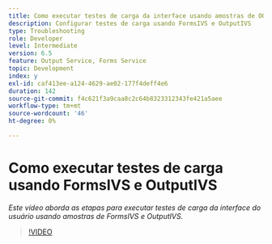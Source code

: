 ```yaml
---
title: Como executar testes de carga da interface usando amostras de OOTB FormsIVS e OutputIVS
description: Configurar testes de carga usando FormsIVS e OutputIVS
type: Troubleshooting
role: Developer
level: Intermediate
version: 6.5
feature: Output Service, Forms Service
topic: Development
index: y
exl-id: caf413ee-a124-4629-ae02-177f4deff4e6
duration: 142
source-git-commit: f4c621f3a9caa8c2c64b8323312343fe421a5aee
workflow-type: tm+mt
source-wordcount: '46'
ht-degree: 0%

---
```


# Como executar testes de carga usando FormsIVS e OutputIVS

*Este vídeo aborda as etapas para executar testes de carga da interface do usuário usando amostras de FormsIVS e OutputIVS.*

>[!VIDEO](https://video.tv.adobe.com/v/335507?quality=12&learn=on)
